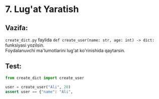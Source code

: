 # 7. Lug'at Yaratish

## Vazifa:
`create_dict.py` faylida `def create_user(name: str, age: int) -> dict:` funksiyasi yozilsin.  
Foydalanuvchi ma'lumotlarini lug'at ko'rinishida qaytarsin.

## Test:
```python
from create_dict import create_user

user = create_user("Ali", 20)
assert user == {"name": "Ali",
